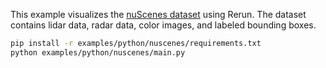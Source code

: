 <!--[metadata]
title = "nuScenes"
tags = ["lidar", "3D", "2D", "object-detection", "pinhole-camera"]
description = "Visualize the nuScenes dataset including lidar, radar, images, and bounding boxes."
thumbnail = "https://static.rerun.io/nuscenes/64a50a9d67cbb69ae872551989ee807b195f6b5d/480w.png"
thumbnail_dimensions = [480, 282]
channel = "release"
build_args = ["--seconds=5"]
-->

<picture>
  <img src="https://static.rerun.io/nuscenes/64a50a9d67cbb69ae872551989ee807b195f6b5d/full.png" alt="">
  <source media="(max-width: 480px)" srcset="https://static.rerun.io/nuscenes/64a50a9d67cbb69ae872551989ee807b195f6b5d/480w.png">
  <source media="(max-width: 768px)" srcset="https://static.rerun.io/nuscenes/64a50a9d67cbb69ae872551989ee807b195f6b5d/768w.png">
  <source media="(max-width: 1024px)" srcset="https://static.rerun.io/nuscenes/64a50a9d67cbb69ae872551989ee807b195f6b5d/1024w.png">
  <source media="(max-width: 1200px)" srcset="https://static.rerun.io/nuscenes/64a50a9d67cbb69ae872551989ee807b195f6b5d/1200w.png">
</picture>

This example visualizes the [nuScenes dataset](https://www.nuscenes.org/) using Rerun. The dataset
contains lidar data, radar data, color images, and labeled bounding boxes.

```bash
pip install -r examples/python/nuscenes/requirements.txt
python examples/python/nuscenes/main.py
```
